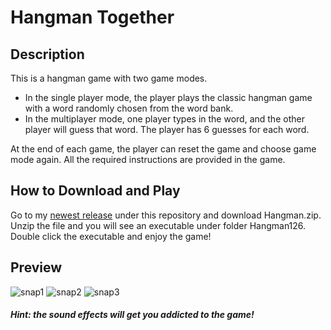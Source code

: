 # Hangman Together

## Description
This is a hangman game with two game modes. 
- In the single player mode, the player plays the classic hangman game with a word randomly chosen from the word bank. 
- In the multiplayer mode, one player types in the word, and the other player will guess that word. The player has 6 guesses for each word.

At the end of each game, the player can reset the game and choose game mode again. All the required instructions are provided in the game.

## How to Download and Play
Go to my [newest release](https://github.com/linknacro/Hangman/releases/tag/v1.0) under this repository and download Hangman.zip. Unzip the file and you will see an executable under folder Hangman126. Double click the executable and enjoy the game!

## Preview 
![snap1](https://github.com/linknacro/Hangman126/blob/master/fantastic-finale-Link-nacro/screenshots/snap1.PNG)
![snap2](https://github.com/linknacro/Hangman126/blob/master/fantastic-finale-Link-nacro/screenshots/snap2.PNG)
![snap3](https://github.com/linknacro/Hangman126/blob/master/fantastic-finale-Link-nacro/screenshots/snap3.PNG)

#### *Hint: the sound effects will get you addicted to the game!* 
